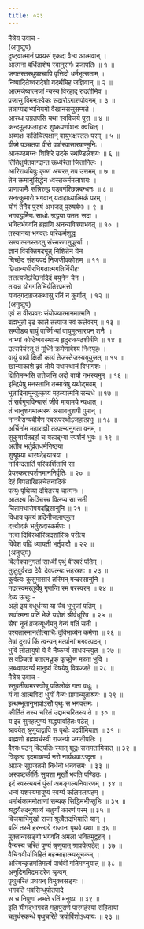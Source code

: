 ```yaml
---
title: ०२३
---
```

मैत्रेय उवाच -  
(अनुष्टुप्)  
दृष्ट्वात्मानं प्रवयसं एकदा वैन्य आत्मवान् ।  
आत्मना वर्धिताशेष स्वानुसर्गः प्रजापतिः ॥ १ ॥  
जगतस्तस्थुषश्चापि वृत्तिदो धर्मभृत्सताम् ।  
निष्पादितेश्वरादेशो यदर्थमिह जज्ञिवान् ॥ २ ॥  
आत्मजेष्वात्मजां न्यस्य विरहाद् रुदतीमिव ।  
प्रजासु विमनःस्वेकः सदारोऽगात्तपोवनम् ॥ ३ ॥  
तत्राप्यदाभ्यनियमो वैखानससुसम्मते ।  
आरब्ध उग्रतपसि यथा स्वविजये पुरा ॥ ४ ॥  
कन्दमूलफलाहारः शुष्कपर्णाशनः क्वचित् ।  
अब्भक्षः कतिचित्पक्षान् वायुभक्षस्ततः परम् ॥ ५ ॥  
ग्रीष्मे पञ्चतपा वीरो वर्षास्वासारषाण्मुनिः ।  
आकण्ठमग्नः शिशिरे उदके स्थण्डिलेशयः ॥ ६ ॥  
तितिक्षुर्यतवाग्दान्त ऊर्ध्वरेता जितानिलः ।  
आरिराधयिषुः कृष्णं अचरत् तप उत्तमम् ॥ ७ ॥  
तेन क्रमानुसिद्धेन ध्वस्तकर्ममलाशयः ।  
प्राणायामैः सन्निरुद्ध षड्वर्गश्छिन्नबन्धनः ॥ ८ ॥  
सनत्कुमारो भगवान् यदाहाध्यात्मिकं परम् ।  
योगं तेनैव पुरुषं अभजत् पुरुषर्षभः ॥ ९ ॥  
भगवद्धर्मिणः साधोः श्रद्धया यततः सदा ।  
भक्तिर्भगवति ब्रह्मणि अनन्यविषयाभवत् ॥ १० ॥  
तस्यानया भगवतः परिकर्मशुद्ध  
सत्त्वात्मनस्तदनु संस्मरणानुपूर्त्या ।  
ज्ञानं विरक्तिमदभूत् निशितेन येन  
चिच्छेद संशयपदं निजजीवकोशम् ॥ ११ ॥  
छिन्नान्यधीरधिगतात्मगतिर्निरीहः  
तत्तत्यजेऽच्छिनदिदं वयुनेन येन ।  
तावन्न योगगतिभिर्यतिरप्रमत्तो  
यावद्गदाग्रजकथासु रतिं न कुर्यात् ॥ १२ ॥  
(अनुष्टुप्)  
एवं स वीरप्रवरः संयोज्यात्मानमात्मनि ।  
ब्रह्मभूतो दृढं काले तत्याज स्वं कलेवरम् ॥ १३ ॥  
सम्पीड्य पायुं पार्ष्णिभ्यां वायुमुत्सारयन् शनैः ।  
नाभ्यां कोष्ठेष्ववस्थाप्य हृदुरःकण्ठशीर्षणि ॥ १४ ॥  
उत्सर्पयंस्तु तं मूर्ध्नि क्रमेणावेश्य निःस्पृहः ।  
वायुं वायौ क्षितौ कायं तेजस्तेजस्ययूयुजत् ॥ १५ ॥  
खान्याकाशे द्रवं तोये यथास्थानं विभागशः ।  
क्षितिमम्भसि तत्तेजसि अदो वायौ नभस्यमुम् ॥ १६ ॥  
इन्द्रियेषु मनस्तानि तन्मात्रेषु यथोद्भवम् ।  
भूतादिनामून्युत्कृष्य महत्यात्मनि सन्दधे ॥ १७ ॥  
तं सर्वगुणविन्यासं जीवे मायामये न्यधात् ।  
तं चानुशयमात्मस्थं असावनुशयी पुमान् ।  
नानवैराग्यवीर्येण स्वरूपस्थोऽजहात्प्रभुः ॥ १८ ॥  
अर्चिर्नाम महाराज्ञी तत्पत्न्यनुगता वनम् ।  
सुकुमार्यतदर्हा च यत्पद्भ्यां स्पर्शनं भुवः ॥ १९ ॥  
अतीव भर्तुर्व्रतधर्मनिष्ठया  
शुश्रूषया चारषदेहयात्रया ।  
नाविन्दतार्तिं परिकर्शितापि सा  
प्रेयस्करस्पर्शनमाननिर्वृतिः ॥ २० ॥  
देहं विपन्नाखिलचेतनादिकं  
पत्युः पृथिव्या दयितस्य चात्मनः ।  
आलक्ष्य किञ्चिच्च विलप्य सा सती  
चितामथारोपयदद्रिसानुनि ॥ २१ ॥  
विधाय कृत्यं ह्रदिनीजलाप्लुता  
दत्त्वोदकं भर्तुरुदारकर्मणः ।  
नत्वा दिविस्थांस्त्रिदशांस्त्रिः परीत्य  
विवेश वह्निं ध्यायती भर्तृपादौ ॥ २२ ॥  
(अनुष्ट्प्)  
विलोक्यानुगतां साध्वीं पृथुं वीरवरं पतिम् ।  
तुष्टुवुर्वरदा देवैः देवपत्न्यः सहस्रशः ॥ २३ ॥  
कुर्वत्यः कुसुमासारं तस्मिन् मन्दरसानुनि ।  
नदत्स्वमरतूर्येषु गृणन्ति स्म परस्परम् ॥ २४ ॥  
देव्य ऊचुः -  
अहो इयं वधूर्धन्या या चैवं भूभुजां पतिम् ।  
सर्वात्मना पतिं भेजे यज्ञेशं श्रीर्वधूरिव ॥ २५ ॥  
सैषा नूनं व्रजत्यूर्ध्वमनु वैन्यं पतिं सती ।  
पश्यतास्मानतीत्यार्चिः दुर्विभाव्येन कर्मणा ॥ २६ ॥  
तेषां दुरापं किं त्वन्यन् मर्त्यानां भगवत्पदम् ।  
भुवि लोलायुषो ये वै नैष्कर्म्यं साधयन्त्युत ॥ २७ ॥  
स वञ्चितो बतात्मध्रुक् कृच्छ्रेण महता भुवि ।  
लब्ध्वापवर्ग्यं मानुष्यं विषयेषु विषज्जते ॥ २८ ॥  
मैत्रेय उवाच -  
स्तुवतीष्वमरस्त्रीषु पतिलोकं गता वधूः ।  
यं वा आत्मविदां धुर्यो वैन्यः प्रापाच्युताश्रयः ॥ २९ ॥  
इत्थम्भूतानुभावोऽसौ पृथुः स भगवत्तमः ।  
कीर्तितं तस्य चरितं उद्दामचरितस्य ते ॥ ३० ॥  
य इदं सुमहत्पुण्यं श्रद्धयावहितः पठेत् ।  
श्रावयेत् श्रुणुयाद्वापि स पृथोः पदवीमियात् ॥ ३१ ॥  
ब्राह्मणो ब्रह्मवर्चस्वी राजन्यो जगतीपतिः ।  
वैश्यः पठन् विट्पतिः स्यात् शूद्रः सत्तमतामियात् ॥ ३२ ॥  
त्रिकृत्व इदमाकर्ण्य नरो नार्यथवाऽऽदृता ।  
अप्रजः सुप्रजतमो निर्धनो धनवत्तमः ॥ ३३ ॥  
अस्पष्टकीर्तिः सुयशा मूर्खो भवति पण्डितः ।  
इदं स्वस्त्ययनं पुंसां अमङ्‌गल्यनिवारणम् ॥ ३४ ॥  
धन्यं यशस्यमायुष्यं स्वर्ग्यं कलिमलापहम् ।  
धर्मार्थकाममोक्षाणां सम्यक् सिद्धिमभीप्सुभिः ॥ ३५ ॥  
श्रद्धयैतदनुश्राव्यं चतुर्णां कारणं परम् ॥ ३५ ॥  
विजयाभिमुखो राजा श्रुत्वैतदभियाति यान् ।  
बलिं तस्मै हरन्त्यग्रे राजानः पृथवे यथा ॥ ३६ ॥  
मुक्तान्यसङ्‌गो भगवति अमलां भक्तिमुद्वहन् ।  
वैन्यस्य चरितं पुण्यं श्रृणुयात् श्रावयेत्पठेत् ॥ ३७ ॥  
वैचित्रवीर्याभिहितं महन्माहात्म्यसूचकम् ।  
अस्मिन्कृतमतिमर्त्यं पार्थवीं गतिमाप्नुयात् ॥ ३८ ॥  
अनुदिनमिदमादरेण श्रृण्वन्  
पृथुचरितं प्रथयन् विमुक्तसङ्‌गः ।  
भगवति भवसिन्धुपोतपादे  
स च निपुणां लभते रतिं मनुष्यः ॥ ३९ ॥  
इति श्रीमद्‌भागवते महापुराणे पारमहंस्यां संहितायां  
चतुर्थस्कन्धे पृथुचरिते त्रयोविंशोऽध्यायः ॥ २३ ॥